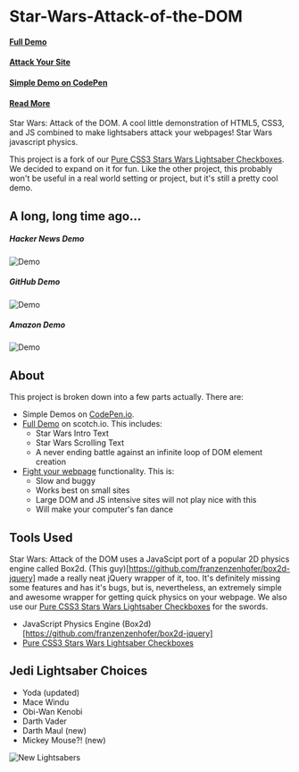 Star-Wars-Attack-of-the-DOM
===========================

#### [Full Demo](http://scotch.io/demos/star-wars-attack-of-the-dom)
#### [Attack Your Site](http://scotch.io/apps/star-wars-attack-of-the-dom)
#### [Simple Demo on CodePen](http://codepen.io/ncerminara/pen/gwbKs)
#### [Read More](http://scotch.io/bar-talk/x/star-wars-attack-of-the-dom)

Star Wars: Attack of the DOM. A cool little demonstration of HTML5, CSS3, and JS combined to make lightsabers attack your webpages! Star Wars javascript physics.

This project is a fork of our [Pure CSS3 Stars Wars Lightsaber Checkboxes](https://github.com/scotch-io/Pure-CSS3-Star-Wars-Lightsaber-Checkboxes). We decided to expand on it for fun. Like the other project, this probably won't be useful in a real world setting or project, but it's still a pretty cool demo.

## A long, long time ago...

##### Hacker News Demo
![Demo](http://scotch.io/images/demo-0.png "Demo")

##### GitHub Demo
![Demo](http://scotch.io/images/demo-1.png "Demo")

##### Amazon Demo
![Demo](http://scotch.io/images/demo-2.png "Demo")


## About
This project is broken down into a few parts actually. There are:

 - Simple Demos on [CodePen.io](http://codepen.io/ncerminara).
 - [Full Demo](http://scotch.io/demos/star-wars-attack-of-the-dom) on scotch.io. This includes:
    - Star Wars Intro Text
    - Star Wars Scrolling Text
    - A never ending battle against an infinite loop of DOM element creation
 - [Fight your webpage](http://scotch.io/apps/star-wars-attack-of-the-dom) functionality. This is:
    - Slow and buggy
    - Works best on small sites
    - Large DOM and JS intensive sites will not play nice with this
    - Will make your computer's fan dance

## Tools Used
Star Wars: Attack of the DOM uses a JavaScipt port of a popular 2D physics engine called Box2d. (This guy)[https://github.com/franzenzenhofer/box2d-jquery] made a really neat jQuery wrapper of it, too. It's definitely missing some features and has it's bugs, but is, nevertheless, an extremely simple and awesome wrapper for getting quick physics on your webpage. We also use our [Pure CSS3 Stars Wars Lightsaber Checkboxes](https://github.com/scotch-io/Pure-CSS3-Star-Wars-Lightsaber-Checkboxes) for the swords.

- JavaScript Physics Engine (Box2d)[https://github.com/franzenzenhofer/box2d-jquery]
- [Pure CSS3 Stars Wars Lightsaber Checkboxes](https://github.com/scotch-io/Pure-CSS3-Star-Wars-Lightsaber-Checkboxes)

## Jedi Lightsaber Choices

- Yoda (updated)
- Mace Windu
- Obi-Wan Kenobi
- Darth Vader
- Darth Maul (new)
- Mickey Mouse?! (new)

![New Lightsabers](http://scotch.io/images/new-sabers.png "New Lightsabers")

